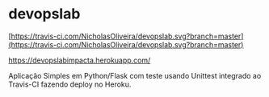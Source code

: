 # devopslab

[https://travis-ci.com/NicholasOliveira/devopslab.svg?branch=master](https://travis-ci.com/NicholasOliveira/devopslab.svg?branch=master)


https://devopslabimpacta.herokuapp.com/

Aplicação Simples em  Python/Flask com teste usando Unittest integrado ao Travis-CI fazendo deploy no Heroku.

